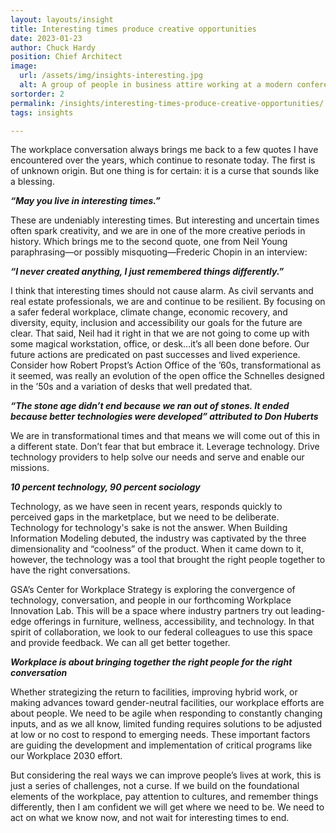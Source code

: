 ```yaml
---
layout: layouts/insight
title: Interesting times produce creative opportunities
date: 2023-01-23
author: Chuck Hardy
position: Chief Architect
image: 
  url: /assets/img/insights-interesting.jpg
  alt: A group of people in business attire working at a modern conference table
sortorder: 2
permalink: /insights/interesting-times-produce-creative-opportunities/
tags: insights

---
```



The workplace conversation always brings me back to a few quotes I have encountered over the years, which continue to resonate today. The first is of unknown origin. But one thing is for certain: it is a curse that sounds like a blessing.

__*“May you live in interesting times.”*__

These are undeniably interesting times. But interesting and uncertain times often spark creativity, and we are in one of the more creative periods in history. Which brings me to the second quote, one from Neil Young paraphrasing—or possibly misquoting—Frederic Chopin in an interview:


__*“I never created anything, I just remembered things differently.”*__

I think that interesting times should not cause alarm. As civil servants and real estate professionals, we are and continue to be resilient. By focusing on a safer federal workplace, climate change, economic recovery, and diversity, equity, inclusion and accessibility our goals for the future are clear. That said, Neil had it right in that we are not going to come up with some magical workstation, office, or desk…it’s all been done before. Our future actions are predicated on past successes and lived experience. Consider how Robert Propst’s Action Office of the ’60s, transformational as it seemed, was really an evolution of the open office the Schnelles designed in the ’50s and a variation of desks that well predated that.

__*“The stone age didn’t end because we ran out of stones.  It ended because better technologies were developed” attributed to Don Huberts*__

We are in transformational times and that means we will come out of this in a different state.  Don’t fear that but embrace it.  Leverage technology.  Drive technology providers to help solve our needs and serve and enable our missions.

__*10 percent technology, 90 percent sociology*__

Technology, as we have seen in recent years, responds quickly to perceived gaps in the marketplace, but we need to be deliberate. Technology for technology's sake is not the answer. When Building Information Modeling debuted, the industry was captivated by the three dimensionality and “coolness” of the product. When it came down to it, however, the technology was a tool that brought the right people together to have the right conversations.

GSA’s Center for Workplace Strategy is exploring the convergence of technology, conversation, and people in our forthcoming Workplace Innovation Lab. This will be a space where industry partners try out leading-edge offerings in furniture, wellness, accessibility, and technology. In that spirit of collaboration, we look to our federal colleagues to use this space and provide feedback. We can all get better together.

__*Workplace is about bringing together the right people for the right conversation*__

Whether strategizing the return to facilities, improving hybrid work, or making advances toward gender-neutral facilities, our workplace efforts are about people. We need to be agile when responding to constantly changing inputs, and as we all know, limited funding requires solutions to be adjusted at  low or no cost to respond to emerging needs. These important factors are guiding the development and implementation of critical programs like our Workplace 2030 effort.

But considering the real ways we can improve people’s lives at work, this is just a series of challenges, not a curse. If we build on the foundational elements of the workplace, pay attention to cultures, and remember things differently, then I am confident we will get where we need to be. We need to act on what we know now, and not wait for interesting times to end.
